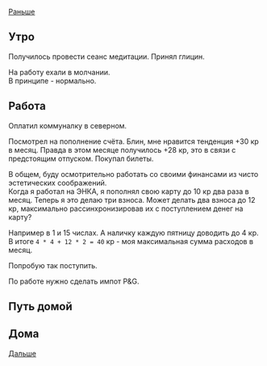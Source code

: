 [Раньше](2020.08.12.md)  
## Утро
Получилось провести сеанс медитации. Принял глицин.

На работу ехали в молчании.  
В принципе - нормально.
## Работа
Оплатил коммуналку в северном.

Посмотрел на пополнение счёта. Блин, мне нравится тенденция +30 кр в месяц. Правда в этом месяце получилось +28 кр, это в связи с предстоящим отпуском. Покупал билеты.

В общем, буду осмотрительно работать со своими финансами из чисто эстетических соображений.  
Когда я работал на ЭНКА, я пополнял свою карту до 10 кр два раза в месяц. Теперь я это делаю три взноса. Может делать два взноса до 12 кр, максимально рассинхронизировав их с поступлением денег на карту?

Например в 1 и 15 числах. А наличку каждую пятницу доводить до 4 кр.  
В итоге `4 * 4 + 12 * 2 = 40` кр - моя максимальная сумма расходов в месяц.

Попробую так поступить.

По работе нужно сделать импот P&G.
## Путь домой
## Дома
[Дальше](2020.08.14.md)